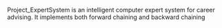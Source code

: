 Project_ExpertSystem is an intelligent computer expert system for career advising. It implements both forward chaining and backward chaining
